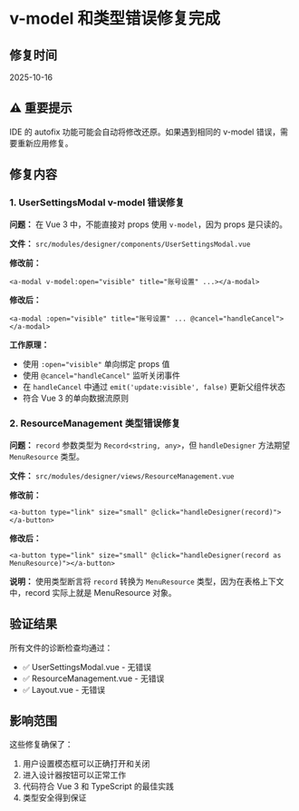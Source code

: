 # v-model 和类型错误修复完成

## 修复时间

2025-10-16

## ⚠️ 重要提示

IDE 的 autofix 功能可能会自动将修改还原。如果遇到相同的 v-model 错误，需要重新应用修复。

## 修复内容

### 1. UserSettingsModal v-model 错误修复

**问题：**
在 Vue 3 中，不能直接对 props 使用 `v-model`，因为 props 是只读的。

**文件：** `src/modules/designer/components/UserSettingsModal.vue`

**修改前：**

```vue
<a-modal v-model:open="visible" title="账号设置" ...></a-modal>
```

**修改后：**

```vue
<a-modal :open="visible" title="账号设置" ... @cancel="handleCancel"></a-modal>
```

**工作原理：**

- 使用 `:open="visible"` 单向绑定 props 值
- 使用 `@cancel="handleCancel"` 监听关闭事件
- 在 `handleCancel` 中通过 `emit('update:visible', false)` 更新父组件状态
- 符合 Vue 3 的单向数据流原则

### 2. ResourceManagement 类型错误修复

**问题：**
`record` 参数类型为 `Record<string, any>`，但 `handleDesigner` 方法期望 `MenuResource` 类型。

**文件：** `src/modules/designer/views/ResourceManagement.vue`

**修改前：**

```vue
<a-button type="link" size="small" @click="handleDesigner(record)"></a-button>
```

**修改后：**

```vue
<a-button type="link" size="small" @click="handleDesigner(record as MenuResource)"></a-button>
```

**说明：**
使用类型断言将 `record` 转换为 `MenuResource` 类型，因为在表格上下文中，record 实际上就是 MenuResource 对象。

## 验证结果

所有文件的诊断检查均通过：

- ✅ UserSettingsModal.vue - 无错误
- ✅ ResourceManagement.vue - 无错误
- ✅ Layout.vue - 无错误

## 影响范围

这些修复确保了：

1. 用户设置模态框可以正确打开和关闭
2. 进入设计器按钮可以正常工作
3. 代码符合 Vue 3 和 TypeScript 的最佳实践
4. 类型安全得到保证
